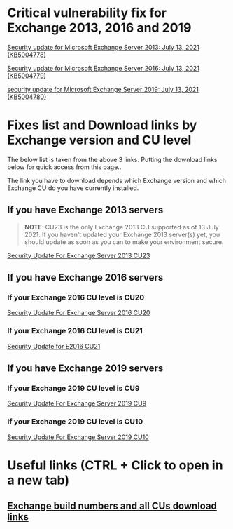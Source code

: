 # Critical vulnerability fix for Exchange 2013, 2016 and 2019

[Security update for Microsoft Exchange Server 2013: July 13, 2021 (KB5004778)](https://support.microsoft.com/en-us/topic/description-of-the-security-update-for-microsoft-exchange-server-2013-july-13-2021-kb5004778-f532100d-a9c1-4f2c-bc36-baec95881011)

[Security update for Microsoft Exchange Server 2016: July 13, 2021 (KB5004779)](https://support.microsoft.com/en-us/topic/description-of-the-security-update-for-microsoft-exchange-server-2016-july-13-2021-kb5004779-81e40da3-60db-4c09-bf11-b8c1e0c1b77d)

[security update for Microsoft Exchange Server 2019: July 13, 2021 (KB5004780)](https://support.microsoft.com/en-us/topic/description-of-the-security-update-for-microsoft-exchange-server-2019-july-13-2021-kb5004780-fc5b3fa1-1f7a-47b0-8014-699257256bb5)

# Fixes list and Download links by Exchange version and CU level

The below list is taken from the above 3 links. Putting the download links below for quick access from this page..

The link you have to download depends which Exchange version and which Exchange CU do you have currently installed.

## If you have Exchange 2013 servers

> **NOTE**: CU23 is the only Exchange 2013 CU supported as of 13 July 2021. If you haven't updated your Exchange 2013 server(s) yet, you should update as soon as you can to make your environment secure.

[Security Update For Exchange Server 2013 CU23](https://www.microsoft.com/en-us/download/details.aspx?id=103312)

## If you have Exchange 2016 servers

### If your Exchange 2016 CU level is CU20

[Security Update For Exchange Server 2016 CU20](https://www.microsoft.com/en-us/download/details.aspx?id=103310)

### If your Exchange 2016 CU level is CU21

[Security Update for E2016 CU21](https://www.microsoft.com/en-us/download/details.aspx?id=103311)

## If you have Exchange 2019 servers

### If your Exchange 2019 CU level is CU9

[Security Update For Exchange Server 2019 CU9](https://www.microsoft.com/en-us/download/details.aspx?id=103308)

### If your Exchange 2019 CU level is CU10

[Security Update For Exchange Server 2019 CU10](https://www.microsoft.com/en-us/download/details.aspx?id=103309)

# Useful links (CTRL + Click to open in a new tab)

## [Exchange build numbers and all CUs download links](https://docs.microsoft.com/en-us/exchange/new-features/build-numbers-and-release-dates?view=exchserver-2019)
